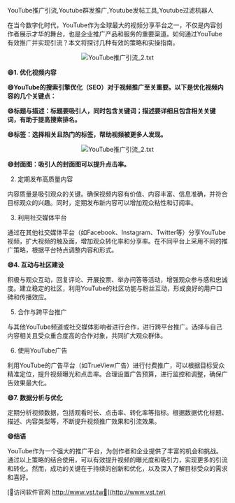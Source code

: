 YouTube推广引流,Youtube群发推广,Youtube发帖工具,Youtube过滤机器人

在当今数字化时代，YouTube作为全球最大的视频分享平台之一，不仅是内容创作者展示才华的舞台，也是企业推广产品和服务的重要渠道。如何通过YouTube有效推广并实现引流？本文将探讨几种有效的策略和实操指南。

 <center><img src="https://vst.tw/MP4/tuiguang/png/8.png" alt="YouTube推广引流_2.txt"></center>

**😄1. 优化视频内容**

**😄YouTube的搜索引擎优化（SEO）对于视频推广至关重要。以下是优化视频内容的几个关键点：**

**😄标题与描述：标题要吸引人，同时包含关键词；描述要详细且包含相关关键词，有助于提高搜索排名。**

**😄标签：选择相关且热门的标签，帮助视频被更多人发现。**

 <center><img src="https://vst.tw/MP4/tuiguang/png/6.png" alt="YouTube推广引流_2.txt"></center>

**😄封面图：吸引人的封面图可以提升点击率。**

2. 定期发布高质量内容

内容质量是吸引观众的关键。确保视频内容有价值、内容丰富、信息准确，并符合目标观众的兴趣。同时，定期发布新内容可以增加观众粘性和订阅率。

3. 利用社交媒体平台

通过在其他社交媒体平台（如Facebook、Instagram、Twitter等）分享YouTube视频，扩大视频的触及面，增加观众转化率和分享率。在不同平台上采用不同的推广策略，根据平台特点调整内容和形式。

**😄4. 互动与社区建设**

积极与观众互动，回复评论、开展投票、举办问答等活动，增强观众参与感和忠诚度。建立稳定的社区，利用YouTube的社区功能与粉丝互动，形成良好的用户口碑和传播效应。

5. 合作与跨平台推广

与其他YouTube频道或社交媒体影响者进行合作，进行跨平台推广。选择与自己内容相关且受众重合度高的合作对象，共同扩大观众群体。

6. 使用YouTube广告

利用YouTube的广告平台（如TrueView广告）进行付费推广，可以根据目标受众精准定位，提升视频曝光和点击率。合理设置广告预算，进行监控和调整，确保广告效果最大化。

**😄7. 数据分析与优化**

定期分析视频数据，包括观看时长、点击率、转化率等指标。根据数据优化标题、描述、内容类型等，不断提升视频推广效果和引流效果。

**😄结语**

YouTube作为一个强大的推广平台，为创作者和企业提供了丰富的机会和挑战。通过以上策略的结合使用，可以有效提升视频的曝光度和吸引力，实现更多的引流和转化。然而，成功的关键在于持续的创新和优化，以及深入了解目标受众的需求和喜好。


[👻访问软件官网 http://www.vst.tw👻](http://www.vst.tw)

